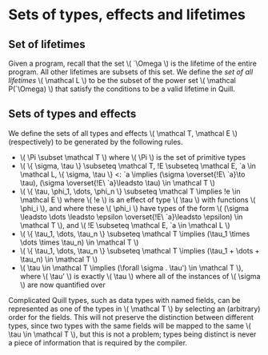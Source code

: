 # Sets of types, effects and lifetimes

## Set of lifetimes

Given a program, recall that the set \\( \`\Omega \\) is the lifetime of the entire program. All other lifetimes are subsets of this set. We define the _set of all lifetimes_ \\( \mathcal L \\) to be the subset of the power set \\( \mathcal P(\`\Omega) \\) that satisfy the conditions to be a valid lifetime in Quill.

## Sets of types and effects

We define the sets of all types and effects \\( \mathcal T, \mathcal E \\) (respectively) to be generated by the following rules.

- \\( \Pi \subset \mathcal T \\) where \\( \Pi \\) is the set of primitive types
- \\( \\{ \sigma, \tau \\} \subseteq \mathcal T, !E \subseteq \mathcal E, \`a \in \mathcal L, \\{ \sigma, \tau \\} <: \`a \implies (\sigma \overset{!E\ \`a}\to \tau), (\sigma \overset{!E\ \`a}\leadsto \tau) \in \mathcal T \\)
- \\( \\{ \tau, \phi_1, \dots, \phi_n \\} \subseteq \mathcal T \implies !e \in \mathcal E \\) where \\( !e \\) is an effect of type \\( \tau \\) with functions \\( \phi_i \\), and where these \\( \phi_i \\) have types of the form \\( (\sigma \leadsto \dots \leadsto \epsilon \overset{!E\ \`a}\leadsto \epsilon) \in \mathcal T \\), and \\( !E \subseteq \mathcal E, \`a \in \mathcal L \\)
- \\( \\{ \tau_1, \dots, \tau_n \\} \subseteq \mathcal T \implies (\tau_1 \times \dots \times \tau_n) \in \mathcal T \\)
- \\( \\{ \tau_1, \dots, \tau_n \\} \subseteq \mathcal T \implies (\tau_1 + \dots + \tau_n) \in \mathcal T \\)
- \\( \tau \in \mathcal T \implies (\forall \sigma . \tau') \in \mathcal T \\), where \\( \tau' \\) is exactly \\( \tau \\) where all of the instances of \\( \sigma \\) are now quantified over

Complicated Quill types, such as data types with named fields, can be represented as one of the types in \\( \mathcal T \\) by selecting an (arbitrary) order for the fields. This will not preserve the distinction between different types, since two types with the same fields will be mapped to the same \\( \tau \in \mathcal T \\), but this is not a problem; types being distinct is never a piece of information that is required by the compiler.
